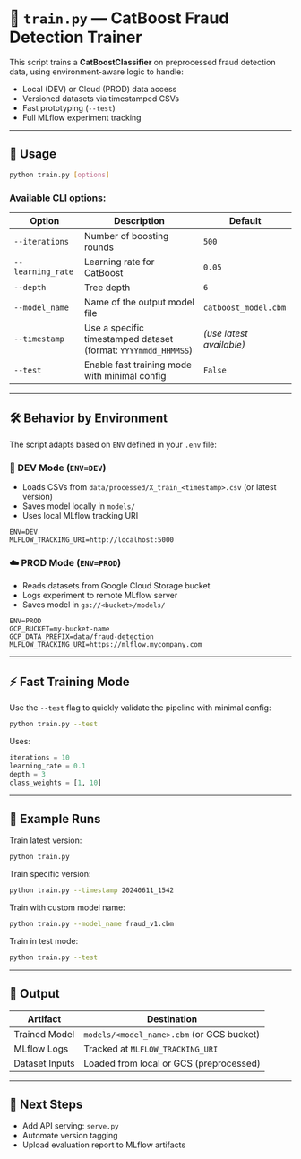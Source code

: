 # 🧠 `train.py` — CatBoost Fraud Detection Trainer

This script trains a **CatBoostClassifier** on preprocessed fraud detection data, using environment-aware logic to handle:

* Local (DEV) or Cloud (PROD) data access
* Versioned datasets via timestamped CSVs
* Fast prototyping (`--test`)
* Full MLflow experiment tracking

---

## 🚀 Usage

```bash
python train.py [options]
```

### Available CLI options:

| Option            | Description                                                    | Default                  |
| ----------------- | -------------------------------------------------------------- | ------------------------ |
| `--iterations`    | Number of boosting rounds                                      | `500`                    |
| `--learning_rate` | Learning rate for CatBoost                                     | `0.05`                   |
| `--depth`         | Tree depth                                                     | `6`                      |
| `--model_name`    | Name of the output model file                                  | `catboost_model.cbm`     |
| `--timestamp`     | Use a specific timestamped dataset (format: `YYYYmmdd_HHMMSS`) | *(use latest available)* |
| `--test`          | Enable fast training mode with minimal config                  | `False`                  |

---

## 🛠️ Behavior by Environment

The script adapts based on `ENV` defined in your `.env` file:

### 🔧 DEV Mode (`ENV=DEV`)

* Loads CSVs from `data/processed/X_train_<timestamp>.csv` (or latest version)
* Saves model locally in `models/`
* Uses local MLflow tracking URI

```env
ENV=DEV
MLFLOW_TRACKING_URI=http://localhost:5000
```

### ☁️ PROD Mode (`ENV=PROD`)

* Reads datasets from Google Cloud Storage bucket
* Logs experiment to remote MLflow server
* Saves model in `gs://<bucket>/models/`

```env
ENV=PROD
GCP_BUCKET=my-bucket-name
GCP_DATA_PREFIX=data/fraud-detection
MLFLOW_TRACKING_URI=https://mlflow.mycompany.com
```

---

## ⚡ Fast Training Mode

Use the `--test` flag to quickly validate the pipeline with minimal config:

```bash
python train.py --test
```

Uses:

```python
iterations = 10
learning_rate = 0.1
depth = 3
class_weights = [1, 10]
```

---

## 🧪 Example Runs

Train latest version:

```bash
python train.py
```

Train specific version:

```bash
python train.py --timestamp 20240611_1542
```

Train with custom model name:

```bash
python train.py --model_name fraud_v1.cbm
```

Train in test mode:

```bash
python train.py --test
```

---

## 📁 Output

| Artifact       | Destination                               |
| -------------- | ----------------------------------------- |
| Trained Model  | `models/<model_name>.cbm` (or GCS bucket) |
| MLflow Logs    | Tracked at `MLFLOW_TRACKING_URI`          |
| Dataset Inputs | Loaded from local or GCS (preprocessed)   |

---

## 🧩 Next Steps

* Add API serving: `serve.py`
* Automate version tagging
* Upload evaluation report to MLflow artifacts
